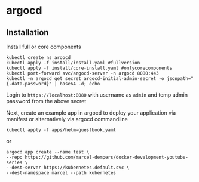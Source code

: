 # argocd



## Installation

Install full or core components

```
kubectl create ns argocd
kubectl apply -f install/install.yaml #fullversion
kubectl apply -f install/core-install.yaml #onlycorecomponents
kubectl port-forward svc/argocd-server -n argocd 8080:443
kubectl -n argocd get secret argocd-initial-admin-secret -o jsonpath="{.data.password}" | base64 -d; echo
```
Login to `https://localhost:8080` with username as `admin` and temp admin password from the above secret

Next, create an example app in argocd to deploy your application via manifest or alternatively via argocd commandline

`kubectl apply -f apps/helm-guestbook.yaml `

or

```
argocd app create --name test \
--repo https://github.com/marcel-dempers/docker-development-youtube-series \
--dest-server https://kubernetes.default.svc \
--dest-namespace marcel --path kubernetes
```
